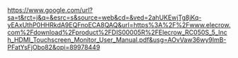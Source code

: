 https://www.google.com/url?sa=t&rct=j&q=&esrc=s&source=web&cd=&ved=2ahUKEwjTg8jKq-yEAxUthP0HHRkdA9EQFnoECA8QAQ&url=https%3A%2F%2Fwww.elecrow.com%2Fdownload%2Fproduct%2FDIS00005R%2FElecrow_RC050S_5_Inch_HDMI_Touchscreen_Monitor_User_Manual.pdf&usg=AOvVaw36wy9lmB-PFatYsFjObo82&opi=89978449 
